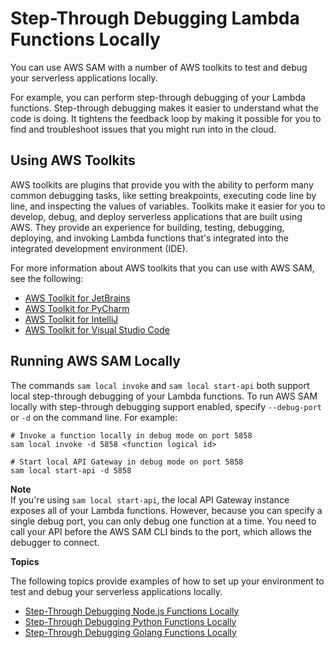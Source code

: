 # Step\-Through Debugging Lambda Functions Locally<a name="serverless-sam-cli-using-debugging"></a>

You can use AWS SAM with a number of AWS toolkits to test and debug your serverless applications locally\.

For example, you can perform step\-through debugging of your Lambda functions\. Step\-through debugging makes it easier to understand what the code is doing\. It tightens the feedback loop by making it possible for you to find and troubleshoot issues that you might run into in the cloud\.

## Using AWS Toolkits<a name="serverless-sam-cli-using-aws-toolkits"></a>

AWS toolkits are plugins that provide you with the ability to perform many common debugging tasks, like setting breakpoints, executing code line by line, and inspecting the values of variables\. Toolkits make it easier for you to develop, debug, and deploy serverless applications that are built using AWS\. They provide an experience for building, testing, debugging, deploying, and invoking Lambda functions that's integrated into the integrated development environment \(IDE\)\. 

For more information about AWS toolkits that you can use with AWS SAM, see the following:
+ [AWS Toolkit for JetBrains](https://docs.aws.amazon.com/toolkit-for-jetbrains/latest/userguide/)
+ [AWS Toolkit for PyCharm](https://aws.amazon.com/pycharm/)
+ [AWS Toolkit for IntelliJ](https://aws.amazon.com/intellij/)
+ [AWS Toolkit for Visual Studio Code](https://aws.amazon.com/visualstudiocode/)

## Running AWS SAM Locally<a name="serverless-sam-cli-running-locally"></a>

The commands `sam local invoke` and `sam local start-api` both support local step\-through debugging of your Lambda functions\. To run AWS SAM locally with step\-through debugging support enabled, specify `--debug-port` or `-d` on the command line\. For example:

```
# Invoke a function locally in debug mode on port 5858
sam local invoke -d 5858 <function logical id>

# Start local API Gateway in debug mode on port 5858
sam local start-api -d 5858
```

**Note**  
If you're using `sam local start-api`, the local API Gateway instance exposes all of your Lambda functions\. However, because you can specify a single debug port, you can only debug one function at a time\. You need to call your API before the AWS SAM CLI binds to the port, which allows the debugger to connect\.

**Topics**

The following topics provide examples of how to set up your environment to test and debug your serverless applications locally\.
+ [Step\-Through Debugging Node\.js Functions Locally](serverless-sam-cli-using-debugging-nodejs.md)
+ [Step\-Through Debugging Python Functions Locally](serverless-sam-cli-using-debugging-python.md)
+ [Step\-Through Debugging Golang Functions Locally](serverless-sam-cli-using-debugging-golang.md)